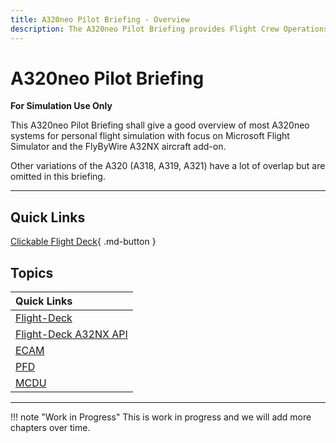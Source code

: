 ```yaml
---
title: A320neo Pilot Briefing - Overview
description: The A320neo Pilot Briefing provides Flight Crew Operations Manuals (FCOM) styled documentation for the FlyByWire A32NX aircraft.
---
```


<link rel="stylesheet" href="../../../stylesheets/toc-tables.css">

# A320neo Pilot Briefing

**For Simulation Use Only**

This A320neo Pilot Briefing shall give a good overview of most A320neo
systems for personal flight simulation with focus on Microsoft Flight
Simulator and the FlyByWire A32NX aircraft add-on.

Other variations of the A320 (A318, A319, A321) have a lot of overlap
but are omitted in this briefing.

---

## Quick Links

[Clickable Flight Deck](flight-deck/index.md){ .md-button }

##  Topics

| Quick Links                           |
|:--------------------------------------|
| [Flight-Deck](flight-deck/index.md)   |
| [Flight-Deck A32NX API](../../fbw-a32nx/a32nx-api/a32nx-flightdeck-api.md) |
| [ECAM](ecam/index.md)                 |
| [PFD](pfd/index.md)                   |
| [MCDU](mcdu/index.md)                 |
<!--- [ND](nd/index.md)-->
<!--- [ND](nd/index.md)-->

---

!!! note "Work in Progress"
    This is work in progress and we will add more chapters over time.
